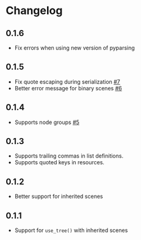 # Changelog

## 0.1.6

- Fix errors when using new version of pyparsing

## 0.1.5

- Fix quote escaping during serialization
  [\#7](https://github.com/stevearc/godot_parser/issues/7)
- Better error message for binary scenes
  [\#6](https://github.com/stevearc/godot_parser/issues/6)

## 0.1.4

- Supports node groups
  [\#5](https://github.com/stevearc/godot_parser/pull/5)

## 0.1.3

- Supports trailing commas in list definitions.
- Supports quoted keys in resources.

## 0.1.2

- Better support for inherited scenes

## 0.1.1

- Support for `use_tree()` with inherited scenes
